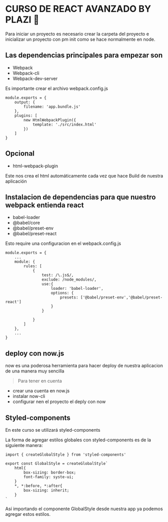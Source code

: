 # CURSO DE REACT AVANZADO BY PLAZI 🚀

Para iniciar un proyecto es necesario crear la carpeta del proyecto e inicializar un proyecto con pm init como se hace normalmente en node.

## Las dependencias principales para empezar son 

* Webpack 
* Webpack-cli
* Webpack-dev-server

Es importante crear el archivo webpack.config.js 


```
module.exports = {
    output: {
        filename: 'app.bundle.js'
    },
    plugins: [
        new HtmlWebpackPlugin({
            template: './src/index.html'
        })
    ]
}
```


## Opcional 

* html-webpack-plugin

Este nos crea el html automáticamente cada vez que hace Build de nuestra aplicación 

## Instalacion de dependencias para que nuestro webpack entienda react

* babel-loader
* @babel/core
* @babel/preset-env
* @babel/preset-react

Esto require una configuracion en el webpack.config.js

```
module.exports = {
    ...
    module: {
        rules: [
            {
                test: /\.js$/,
                exclude: /node_modules/,
                use:{
                    loader: 'babel-loader',
                    options: {
                        presets: ['@babel/preset-env','@babel/preset-react']
                    }
                }

            }
        ]
    },
    ...
}
```

## deploy con now.js

now es una poderosa herramienta para hacer deploy de nuestra aplicacion de una manera muy sencilla

> Para tener en cuenta

* crear una cuenta en now.js
* instalar now-cli 
* configurar nen el proyecto el deply con now 


## Styled-components

En este curso se utilizará styled-components 

La forma de agregar estilos globales con styled-components es de la siguiente manera:

```
import { createGlobalStyle } from 'styled-components'

export const GlobalStyle = createGlobalStyle`
    html{
        box-sizing: border-box;
        font-family: syste-ui;
    }
    *, *:before, *:after{
        box-sizing: inherit;
    }
`
```

Así importando el componente GlobalStyle desde nuestra app ya podemos agregar estos estilos.
